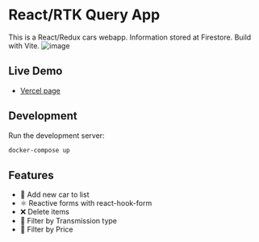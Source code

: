 # React/RTK Query App

This is a React/Redux cars webapp. Information stored at Firestore. Build with Vite.
![image](https://user-images.githubusercontent.com/93656881/168226415-a652ed77-666a-483c-8389-0bff041f059e.png)




## Live Demo

- [Vercel page](https://react-redux-toolkit-app.vercel.app)

## Development

Run the development server:

```bash
docker-compose up
```
## Features

- 🚗 Add new car to list
- ⚛️ Reactive forms with react-hook-form
- ❌ Delete items
- 📌 Filter by Transmission type
- 💸 Filter by Price 
